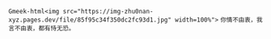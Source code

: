 `Gmeek-html<img src="https://img-zhu0nan-xyz.pages.dev/file/85f95c34f350dc2fc93d1.jpg" width=100%">`
`你情不由衷，我言不由衷，都有恃无恐。`
<!-- ##{"timestamp":1531929600}## -->